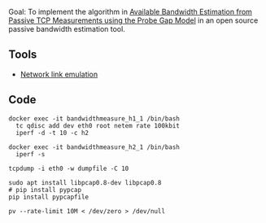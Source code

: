 Goal: To implement the algorithm in [Available Bandwidth Estimation
from Passive TCP Measurements using the Probe Gap
Model](https://ieeexplore.ieee.org/document/8264826) in an open source
passive bandwidth estimation tool.

## Tools

* [Network link emulation](http://man7.org/linux/man-pages/man8/tc-netem.8.html)

## Code

    docker exec -it bandwidthmeasure_h1_1 /bin/bash
      tc qdisc add dev eth0 root netem rate 100kbit
      iperf -d -t 10 -c h2

    docker exec -it bandwidthmeasure_h2_1 /bin/bash
      iperf -s

    tcpdump -i eth0 -w dumpfile -C 10

    sudo apt install libpcap0.8-dev libpcap0.8
    # pip install pypcap
    pip install pypcapfile

    pv --rate-limit 10M < /dev/zero > /dev/null
